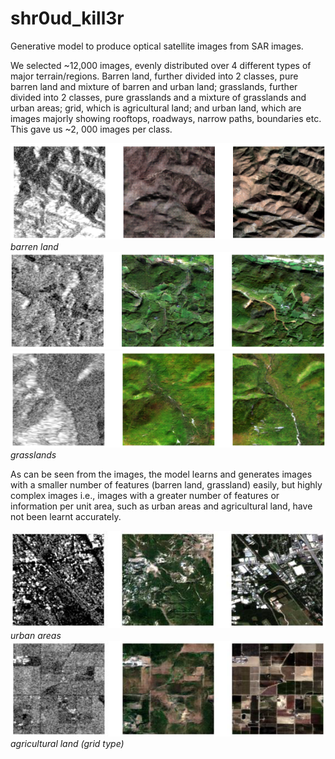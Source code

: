# shr0ud_kill3r
Generative model to produce optical satellite images from SAR images.

We selected ~12,000 images, evenly distributed over 4 different types of major
terrain/regions. Barren land, further divided into 2 classes, pure barren land and
mixture of barren and urban land; grasslands, further divided into 2 classes, pure
grasslands and a mixture of grasslands and urban areas; grid, which is agricultural
land; and urban land, which are images majorly showing rooftops, roadways, narrow
paths, boundaries etc. This gave us ~2, 000 images per class.

![barren land](Images/barren.png)<br />
*barren land*
![grassland](Images/grass.png)
![grassland](Images/grass2.png)<br />
*grasslands*

As can be seen from the images, the model learns and generates images with
a smaller number of features (barren land, grassland) easily, but highly complex
images i.e., images with a greater number of features or information per unit area,
such as urban areas and agricultural land, have not been learnt accurately.

![urban](Images/urban.png)<br />
*urban areas*
![agri](Images/agri.png)<br />
*agricultural land (grid type)*

